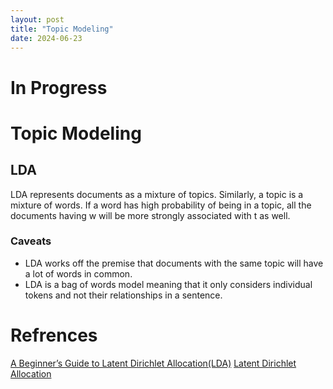 ```yaml
---
layout: post
title: "Topic Modeling"
date: 2024-06-23
---
```


# In Progress
# Topic Modeling 

## LDA
LDA represents documents as a mixture of topics. Similarly, a topic is a mixture of words. If a word has high probability of being in a topic, all the documents having w will be more strongly associated with t as well.

### Caveats

- LDA works off the premise that documents with the same topic will have a lot of words in common.
- LDA is a bag of words model meaning that it only considers individual tokens and not their relationships in a sentence.

  

# Refrences

[A Beginner’s Guide to Latent Dirichlet Allocation(LDA)](https://medium.com/@corymaklin/latent-dirichlet-allocation-dfcea0b1fddc)
[Latent Dirichlet Allocation](https://medium.com/@corymaklin/latent-dirichlet-allocation-dfcea0b1fddc)

